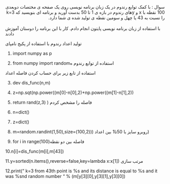 <div dir="rtl">
سوال : با کمک توابع رندوم در یک زبان برنامه نویسی روی یک صفحه ی مختصات دوبعدی 100 نقطه با x و yهای رندوم در بازه ی 1 تا 50 بدست آورید و برنامه ای بنویسید که k=3 را نسبت به 43 یا چهل و سومین نقطه ی تولید شده ی شما دارد.
</div>
<br/> 
<div dir="ltr">
با استفاده از زبان برنامه نویسی پایتون انجام دادم. کار با این برنامه را دوستان آموزش دادند


 تولید اعداد رندوم با استفاده از پکیج نامپای


1. import numpy as p


2. from numpy import randomاستفاده از توابع رندوم  ه



 استفاده از تابع زیر برای حساب کردن فاصله اعداد 


3. dev dis_func(n,m)


4. z=np.sqt(np.power((m[0]-n[0],2)+np.power((m[1]-n[1],2))


5. return rand(z,3) )  فاصله را مشخص کردم


6. n=dict()


7. z=dict()


8. m=random.randint(1,50),size=(100,2))) روبرو سایز با 50تا1 بین اعداد)


9. for i in range(100)فاصله بین دو نقطه


10.n[i]=dis_func(m[i],m[43])


11.y=sorted(n.items(),reverse=false,key=lambda x:x[1]) مرتب سازی 


12.print(“ k=3 from 43th point is %s and its distance is equal to %s 
and it was %snd random number “ % 
(m[y[3][0],y[3][1],y[3][0])
</div>
<br/> 